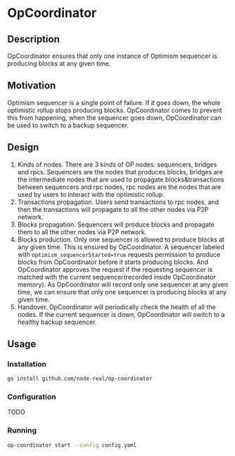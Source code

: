 # OpCoordinator

## Description

OpCoordinator ensures that only one instance of Optimism sequencer is producing blocks at any given time.

## Motivation

Optimism sequencer is a single point of failure. If it goes down, the whole optimistic rollup stops producing blocks.
OpCoordinator comes to prevent this from happening, when the sequencer goes down, OpCoordinator can be used to switch
to a backup sequencer.

## Design

1. Kinds of nodes. There are 3 kinds of OP nodes: sequencers, bridges and rpcs. Sequencers are the nodes that produces blocks, bridges
are the intermediate nodes that are used to propagate blocks&transactions between sequencers and rpc nodes, rpc nodes
are the nodes that are used by users to interact with the optimistic rollup.
2. Transactions propagation. Users send transactions to rpc nodes, and then the transactions will propagate to all the other nodes via P2P network.
3. Blocks propagation. Sequencers will produce blocks and propagate them to all the other nodes via P2P network.
4. Blocks production. Only one sequencer is allowed to produce blocks at any given time. This is ensured by OpCoordinator. A sequencer
labeled with `optimism_sequencerStarted=true` requests permission to produce blocks from OpCoordinator before it starts
producing blocks. And OpCoordinator approves the request if the requesting sequencer is matched with the current
sequencer(recorded inside OpCoordinator memory). As OpCoordinator will record only one sequencer at any given time, we
can ensure that only one sequencer is producing blocks at any given time.
5. Handover. OpCoordinator will periodically check the health of all the nodes. If the current sequencer is down,
OpCoordinator will switch to a healthy backup sequencer.

## Usage

### Installation

```bash
go install github.com/node-real/op-coordinator
```

### Configuration

TODO

### Running

```bash
op-coordinator start --config config.yaml
```